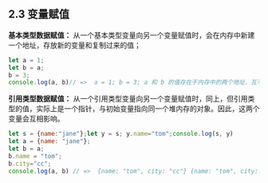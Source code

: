 ## 2.3 变量赋值
**基本类型数据赋值：**
从一个基本类型变量向另一个变量赋值时，会在内存中新建一个地址，存放新的变量和复制过来的值；
```javascript
let a = 1;
let b = a;
b = 3;  
console.log(a, b)// =>  a = 1; b = 3; a 和 b 的值存在于内存中的两个地址，互不影响。
```
**引用类型数据赋值：**
从一个引用类型变量向另一个变量赋值时，同上，但引用类型的值，实际上是一个指针，与初始变量指向同一个堆内存的对象。因此，这两个变量会互相影响。
```javascript
let s = {name:"jane"};let y = s; y.name="tom";console.log(s, y)
let a = {name: "jane"};
let b = a;
b.name = "tom"; 
b.city="cc";
console.log(a, b) // =>  {name: "tom", city: "cc"} {name: "tom", city: "cc"} a 和 b 的值存在于内存中的两个地址，但值是同一个指针，指向同一个内存中的对象，属性的改变会相互影响。
```
